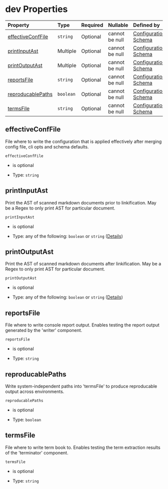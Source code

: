 # dev Properties

| Property                                | Type      | Required | Nullable       | Defined by                                                                                                                                                                                              |
| :-------------------------------------- | :-------- | :------- | :------------- | :------------------------------------------------------------------------------------------------------------------------------------------------------------------------------------------------------ |
| [effectiveConfFile](#effectiveconffile) | `string`  | Optional | cannot be null | [Configuration Schema](schema-defs-dev-properties-effectiveconffile.md "https://raw.githubusercontent.com/about-code/glossarify-md/v7.0.0/conf/v5/schema.json#/$defs/dev/properties/effectiveConfFile") |
| [printInputAst](#printinputast)         | Multiple  | Optional | cannot be null | [Configuration Schema](schema-defs-dev-properties-printinputast.md "https://raw.githubusercontent.com/about-code/glossarify-md/v7.0.0/conf/v5/schema.json#/$defs/dev/properties/printInputAst")         |
| [printOutputAst](#printoutputast)       | Multiple  | Optional | cannot be null | [Configuration Schema](schema-defs-dev-properties-printoutputast.md "https://raw.githubusercontent.com/about-code/glossarify-md/v7.0.0/conf/v5/schema.json#/$defs/dev/properties/printOutputAst")       |
| [reportsFile](#reportsfile)             | `string`  | Optional | cannot be null | [Configuration Schema](schema-defs-dev-properties-reportsfile.md "https://raw.githubusercontent.com/about-code/glossarify-md/v7.0.0/conf/v5/schema.json#/$defs/dev/properties/reportsFile")             |
| [reproducablePaths](#reproducablepaths) | `boolean` | Optional | cannot be null | [Configuration Schema](schema-defs-dev-properties-reproducablepaths.md "https://raw.githubusercontent.com/about-code/glossarify-md/v7.0.0/conf/v5/schema.json#/$defs/dev/properties/reproducablePaths") |
| [termsFile](#termsfile)                 | `string`  | Optional | cannot be null | [Configuration Schema](schema-defs-dev-properties-termsfile.md "https://raw.githubusercontent.com/about-code/glossarify-md/v7.0.0/conf/v5/schema.json#/$defs/dev/properties/termsFile")                 |

## effectiveConfFile

File where to write the configuration that is applied effectively after merging config file, cli opts and schema defaults.

`effectiveConfFile`

*   is optional

*   Type: `string`

## printInputAst

Print the AST of scanned markdown documents prior to linkification. May be a Regex to only print AST for particular document.

`printInputAst`

*   is optional

*   Type: any of the following: `boolean` or `string` ([Details](schema-defs-dev-properties-printinputast.md))

## printOutputAst

Print the AST of scanned markdown documents after linkification. May be a Regex to only print AST for particular document.

`printOutputAst`

*   is optional

*   Type: any of the following: `boolean` or `string` ([Details](schema-defs-dev-properties-printoutputast.md))

## reportsFile

File where to write console report output. Enables testing the report output generated by the 'writer' component.

`reportsFile`

*   is optional

*   Type: `string`

## reproducablePaths

Write system-independent paths into 'termsFile' to produce reproducable output across environments.

`reproducablePaths`

*   is optional

*   Type: `boolean`

## termsFile

File where to write term book to. Enables testing the term extraction results of the 'terminator' component.

`termsFile`

*   is optional

*   Type: `string`
